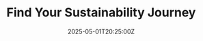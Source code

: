 ---
title: Find Your Sustainability Journey
linkTitle: Find Your Sustainability Journey
date: '2025-05-01T20:25:00Z'
weight: 1
description: An interactive quiz helps organizations assess their sustainability journey,
  categorizing them into Foundation, Growth, or Leader based on their strategies,
  brand reputation, operational alignment, values, partnerships, and technology integration.
  Each category provides tailored recommendations for improvement.
draft: false
ref: find-your-sustainability-journey
---